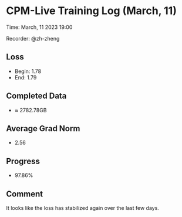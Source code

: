 # CPM-Live Training Log (March, 11)

Time: March, 11 2023 19:00

Recorder: @zh-zheng

## Loss
- Begin: 1.78
- End: 1.79
	
## Completed Data
- $\approx$ 2782.78GB

## Average Grad Norm
- 2.56

## Progress
- 97.86%

## Comment

It looks like the loss has stabilized again over the last few days.
